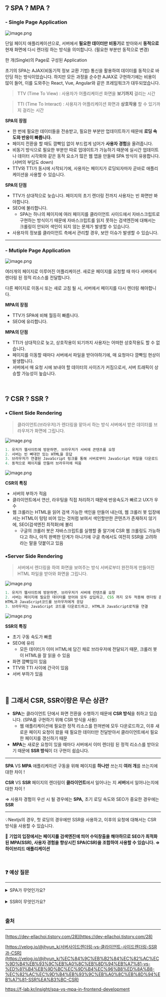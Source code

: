 ## ❔ SPA ? MPA ?

### - Single Page Application

![image.png](/img/SPA,%20MPA,%20CSR,%20SSR/image.png)

단일 페이지 애플리케이션으로, 서버에서 **필요한 데이터만 비동기**로 받아와서 **동적으로** 현재 화면에 다시 렌더링 하는 방식을 의미합니다. (필요한 부분만 동적으로 변경)

한 개(Single)의 Page로 구성된 Application

초기의 SPA는 AJAX(비동기적 정보 교환 기법) 통신을 활용하여 데이터를 동적으로 바인딩 하는 방식이었습니다. 하지만 모든 과정을 순수한 AJAX로 구현하기에는 비용이 많이 들어, 이를 도와주는 React, Vue, Angular와 같은 프레임워크가 대두되었습니다.

> TTV (Time To View) : 사용자가 어플리케이션 화면을 **보기까지** 걸리는 시간

> TTI (Time To Interact) : 사용자가 어플리케이션 화면과 **상호작용** 할 수 있기까지 걸리는 시간

**SPA의 장점**

- 한 번에 필요한 데이터들을 전송받고, 필요한 부분만 업데이트하기 때문에 **로딩 속도와 반응이 빠릅니다.**
- 페이지 전환을 할 때도 깜빡임 없이 부드럽게 넘어가 **사용자 경험**을 올려줍니다.
- 비동기 방식으로 필요한 부분만 따로 업데이트가 가능하기 때문에 실시간 업데이트나 데이터 시각화와 같은 동적 요소가 많은 웹 앱을 만들때 SPA 방식이 유용합니다. (서버의 부담도 down)
- TTV와 TTI가 동시에 시작되기에, 사용자는 페이지가 로딩되자마자 곧바로 애플리케이션을 사용할 수 있습니다.

**SPA의 단점**

- TTV가 상대적으로 늦습니다. 페이지의 초기 렌더링 전까지 사용자는 빈 화면만 봐야합니다.
- SEO에 불리합니다.
  - SPA는 하나의 페이지에 여러 페이지를 클라이언트 사이드에서 자바스크립트로 구현하는 방식이기 때문에 자바스크립트를 읽지 못하는 검색엔진에 대해서는 크롤링이 안되어 색인이 되지 않는 문제가 발생할 수 있습니다.
- 사용자의 정보를 클라이언트 측에서 관리할 경우, 보안 이슈가 발생할 수 있습니다.

---

### - Mutiple Page Application

![image.png](/img/SPA,%20MPA,%20CSR,%20SSR/image%201.png)

여러개의 페이지로 이루어진 어플리케이션. 새로운 페이지를 요청할 때 마다 서버에서 렌더링 된 정적 리소스를 전달합니다.

다른 페이지로 이동시 또는 새로 고침 될 시, 서버에서 페이지를 다시 렌더링 해야합니다.

**MPA의 장점**

- TTV가 SPA에 비해 월등히 빠릅니다.
- SEO에 유리합니다.

**MPA의 단점**

- TTI가 상대적으로 늦고, 상호작용이 되기까지 사용자는 어떠한 상호작용도 할 수 없습니다.
- 페이지를 이동할 때마다 서버에서 파일을 받아야하기에, 매 요청마다 깜빡임 현상이 발생합니다.
- 서버에서 매 요청 시에 보내야 할 데이터의 사이즈가 커짐으로서, 서버 트래픽이 상승할 가능성이 높습니다.

<br />

## ❔ CSR ? SSR ?

### **▪️** Client Side Rendering

> 클라이언트(브라우저)가 렌더링을 맡아서 하는 방식
> 서버에서 받은 데이터를 브라우저가 화면에 그립니다.

![image.png](/img/SPA,%20MPA,%20CSR,%20SSR/image%202.png)

```jsx
1. 유저가 웹사이트에 방문하면, 브라우저가 서버에 콘텐츠를 요청
2. 서버는 빈 뼈대만 있는 HTML을 응답
3. 브라우저가 연결된 JavaScript 링크를 통해 서버로부터 JavaScript 파일을 다운로드
4. 동적으로 페이지를 만들어 브라우저에 띄움
```

![image.png](/img/SPA,%20MPA,%20CSR,%20SSR/image%203.png)

**CSR의 특징**

- 서버의 부하가 적음
- 클라이언트에서 연산, 라우팅을 직접 처리하기 때문에 반응속도가 빠르고 UX가 우수
- 웹 크롤러는 HTML을 읽어 검색 가능한 색인을 만들어 내는데, 웹 크롤러 봇 입장에서는 HTML이 텅텅 비어 있는 것처럼 보여서 색인할만한 콘텐츠가 존재하지 않기에, SEO(검색엔진 최적화)에 불리
  - 구글의 크롤러 봇은 자바스크립트를 실행할 줄 알기에 CSR 웹 크롤링도 가능하다고 하나, 아직 완벽한 단계가 아니기에 구글 측에서도 여전히 SSR을 고려하라는 말을 덧붙이고 있음

### **▪️**Server Side Rendering

> 서버에서 렌더링을 하여 화면을 보여주는 방식
> 서버로부터 완전하게 만들어진 HTML 파일을 받아와 화면을 그립니다.

![image.png](/img/SPA,%20MPA,%20CSR,%20SSR/image%204.png)

```jsx
1. 유저가 웹사이트에 방문하면, 브라우저가 서버에 컨텐츠를 요청
2. 서버는 페이지에 필요한 데이터를 얻어와 모두 삽입하고, CSS 까지 모두 적용해 렌더링 준비를 마친
HTML과 JavaScript코드를 브라우저에게 응답
3. 브라우저는 JavaScript 코드를 다운로드하고, HTML과 JavaScript로직을 연결
```

![image.png](/img/SPA,%20MPA,%20CSR,%20SSR/image%205.png)

**SSR의 특징**

- 초기 구동 속도가 빠름
- SEO에 유리
  - 모든 데이터가 이미 HTML에 담긴 채로 브라우저에 전달되기 때문, 크롤러 봇이 HTML을 잘 읽을 수 있음
- 화면 깜빡임이 있음
- TTV와 TTI 사이에 간극이 있음
- 서버 부하가 있음

<br />

## 🔔 그래서 CSR, SSR이랑은 무슨 상관?

- **SPA**는 클라이언트 단에서 화면 전환을 수행하기 때문에 **CSR 방식**을 취하고 있습니다. (SPA를 구현하기 위해 CSR 방식을 사용)
  - 웹 애플리케이션에 필요한 정적 리소스를 한꺼번에 모두 다운로드하고, 이후 새로운 페이지 요청이 왔을 때 필요한 데이터만 전달받아서 클라이언트에서 필요한 페이지를 갱신하기 때문
- **MPA**는 새로운 요청이 있을 때마다 서버에서 이미 렌더링 된 정적 리소스를 받아오기 때문에 **SSR 방식**이 더 구현이 쉽습니다.

---

**SPA** VS **MPA** 애플리케이션 구동을 위해 페이지를 **하나만** 쓰는지 **여러 개**를 쓰는지에 대한 차이 !

**CSR** VS **SSR** 페이지의 렌더링이 **클라이언트**에서 일어나는 지 **서버**에서 일어나는지에 대한 차이 !

⇒ 사용자 경험이 우선 시 될 경우에는 **SPA,** 초기 로딩 속도와 SEO가 중요한 경우에는 **SSR**

---

💡Nextjs의 경우, 첫 로딩의 경우에만 SSR을 사용하고, 이후의 요청에 대해서는 CSR 방식을 사용할 수 있습니다.

🔑 **기업의 입장에서는 페이지를 검색엔진에 띄어 수익창출을 해야하므로 SEO가 최적화된 MPA(SSR), 사용자 경험을 향상시킨 SPA(CSR)을 조합하여 사용할 수 있습니다. ⇒ 하이브리드 애플리케이션**

<br />

### ❓ 예상 질문

---

<details>
   <summary> SPA가 무엇인가요? </summary>
<br />

Single Page Application으로,
서버에서 필요한 데이터만 비동기로 받아와서 동적으로 현재 화면에 다시 렌더링 하는 방식을 의미합니다. 페이지 전환을 할 때도 깜빡임 없이 부드럽게 넘어가 사용자 경험을 올려주는 장점이 있습니다.

</details>
<br />

<details>
   <summary> SSR이 무엇인가요? </summary>
<br />

Server Side Rendering으로, 서버에서 렌더링하여 화면을 보여주는 방식입니다. 서버로부터 완전하게 만들어진 HTML 파일을 받아와 화면을 그리기 때문에 첫 화면 로딩 속도가 빠르고, SEO에 유리하다는 장점이 있습니다.

</details>
<br />

### 출처

---

[https://dev-ellachoi.tistory.com/28](https://dev-ellachoi.tistory.com/28)

[https://velog.io/@jhyun_k/서버사이드렌더링-vs-클라이언트-사이드렌더링-SSR과-CSR](https://velog.io/@jhyun_k/%EC%84%9C%EB%B2%84%EC%82%AC%EC%9D%B4%EB%93%9C%EB%A0%8C%EB%8D%94%EB%A7%81-vs-%ED%81%B4%EB%9D%BC%EC%9D%B4%EC%96%B8%ED%8A%B8-%EC%82%AC%EC%9D%B4%EB%93%9C%EB%A0%8C%EB%8D%94%EB%A7%81-SSR%EA%B3%BC-CSR)

https://f-lab.kr/insight/spa-vs-mpa-in-frontend-development
